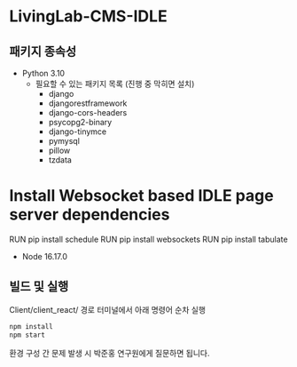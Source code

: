 # LivingLab-CMS-IDLE

## 패키지 종속성

- Python 3.10
  - 필요할 수 있는 패키지 목록 (진행 중 막히면 설치)
    - django
    - djangorestframework
    - django-cors-headers
    - psycopg2-binary
    - django-tinymce
    - pymysql
    - pillow
    - tzdata

# Install Websocket based IDLE page server dependencies
RUN pip install schedule
RUN pip install websockets
RUN pip install tabulate
- Node 16.17.0

## 빌드 및 실행

Client/client_react/ 경로 터미널에서 아래 명령어 순차 실행

```bash
npm install
npm start
```

환경 구성 간 문제 발생 시 박준홍 연구원에게 질문하면 됩니다.
